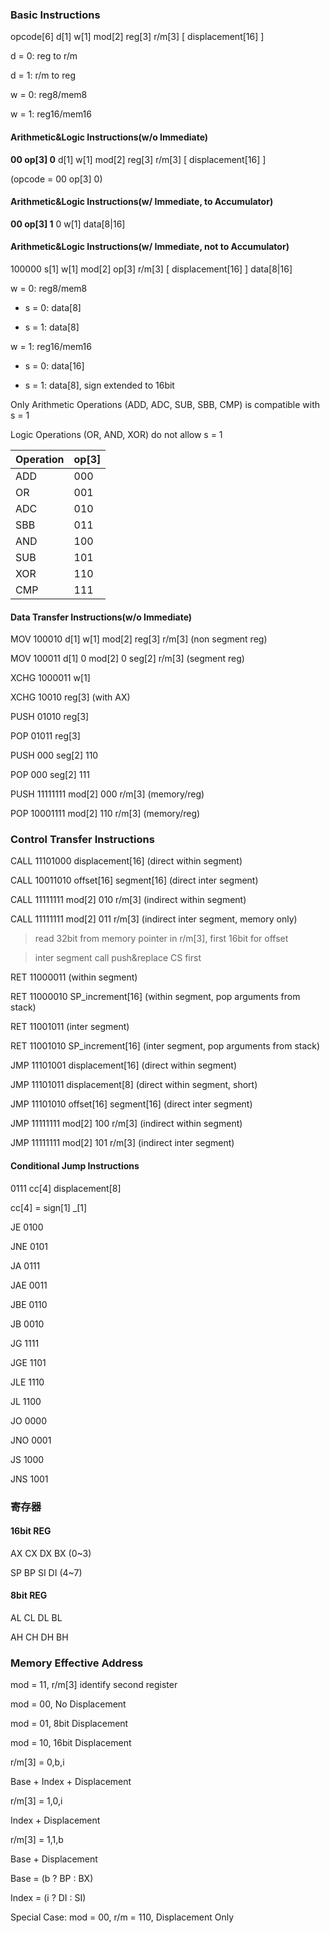 ### Basic Instructions

opcode[6] d[1] w[1] mod[2] reg[3] r/m[3] [ displacement[16] ]

d = 0: reg to r/m

d = 1: r/m to reg

w = 0: reg8/mem8

w = 1: reg16/mem16

#### Arithmetic&Logic Instructions(w/o Immediate)

**00 op[3] 0** d[1] w[1] mod[2] reg[3] r/m[3] [ displacement[16] ]

(opcode = 00 op[3] 0)

#### Arithmetic&Logic Instructions(w/ Immediate, to Accumulator)

**00 op[3] 1** 0    w[1] data[8|16]

#### Arithmetic&Logic Instructions(w/ Immediate, not to Accumulator)

100000     s[1] w[1] mod[2] op[3] r/m[3] [ displacement[16] ] data[8|16]

w = 0: reg8/mem8

+ s = 0: data[8]

+ s = 1: data[8]

w = 1: reg16/mem16

+ s = 0: data[16]

+ s = 1: data[8], sign extended to 16bit

Only Arithmetic Operations (ADD, ADC, SUB, SBB, CMP) is compatible with s = 1

Logic Operations (OR, AND, XOR) do not allow s = 1

| Operation | op[3] |
| --------- | ----- |
| ADD       | 000   |
| OR        | 001   |
| ADC       | 010   |
| SBB       | 011   |
| AND       | 100   |
| SUB       | 101   |
| XOR       | 110   |
| CMP       | 111   |

#### Data Transfer Instructions(w/o Immediate)

MOV  100010 d[1] w[1] mod[2] reg[3] r/m[3] (non segment reg)

MOV  100011 d[1] 0 mod[2] 0 seg[2] r/m[3] (segment reg)

XCHG 1000011 w[1]

XCHG 10010 reg[3] (with AX)

PUSH 01010 reg[3]

POP  01011 reg[3]

PUSH 000 seg[2] 110

POP  000 seg[2] 111

PUSH 11111111 mod[2] 000 r/m[3] (memory/reg)

POP  10001111 mod[2] 110 r/m[3] (memory/reg)

### Control Transfer Instructions

CALL 11101000 displacement[16] (direct within segment)

CALL 10011010 offset[16] segment[16] (direct inter segment)

CALL 11111111 mod[2] 010 r/m[3] (indirect within segment)

CALL 11111111 mod[2] 011 r/m[3] (indirect inter segment, memory only)

> read 32bit from memory pointer in r/m[3], first 16bit for offset

> inter segment call push&replace CS first



RET  11000011 (within segment)

RET  11000010 SP_increment[16] (within segment, pop arguments from stack)

RET  11001011 (inter segment)

RET  11001010 SP_increment[16] (inter segment, pop arguments from stack)



JMP  11101001 displacement[16] (direct within segment)

JMP  11101011 displacement[8] (direct within segment, short)

JMP  11101010 offset[16] segment[16] (direct inter segment)

JMP  11111111 mod[2] 100 r/m[3] (indirect within segment)

JMP  11111111 mod[2] 101 r/m[3] (indirect inter segment)

#### Conditional Jump Instructions

0111 cc[4] displacement[8]

cc[4] = sign[1] _[1] 

JE   0100

JNE  0101



JA   0111

JAE  0011

JBE  0110

JB   0010



JG   1111

JGE  1101

JLE  1110

JL   1100



JO   0000

JNO  0001

JS   1000

JNS  1001





### 寄存器

#### 16bit REG

AX CX DX BX (0~3)

SP BP SI DI (4~7)

#### 8bit REG

AL CL DL BL

AH CH DH BH

### Memory Effective Address

mod = 11, r/m[3] identify second register

mod = 00, No Displacement

mod = 01, 8bit Displacement

mod = 10, 16bit Displacement

r/m[3] = 0,b,i

Base + Index + Displacement

r/m[3] = 1,0,i

Index + Displacement

r/m[3] = 1,1,b

Base + Displacement

Base = (b ? BP : BX)

Index = (i ? DI : SI)

Special Case: mod = 00, r/m = 110, Displacement Only



